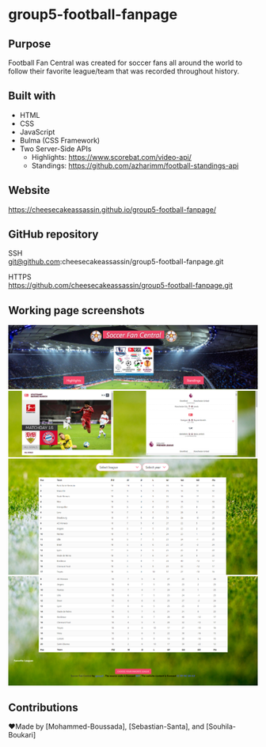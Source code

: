 # group5-football-fanpage

## Purpose
Football Fan Central was created for soccer fans all around the world to follow their favorite league/team that was recorded throughout history.


## Built with
* HTML
* CSS
* JavaScript
* Bulma (CSS Framework)
* Two Server-Side APIs
  * Highlights: https://www.scorebat.com/video-api/
  * Standings: https://github.com/azharimm/football-standings-api


## Website 
https://cheesecakeassassin.github.io/group5-football-fanpage/

## GitHub repository 
SSH</br>
git@github.com:cheesecakeassassin/group5-football-fanpage.git

HTTPS</br>
https://github.com/cheesecakeassassin/group5-football-fanpage.git


## Working page screenshots 
<img src="./assets/images/firstscreenshot.png">
<img src="./assets/images/secondScreenshot.png">
<img src="./assets/images/thirdScreenshot.png">
<img src="./assets/images/fourthScreenshot.png">


## Contributions
❤️Made by [Mohammed-Boussada], [Sebastian-Santa], and [Souhila-Boukari]
